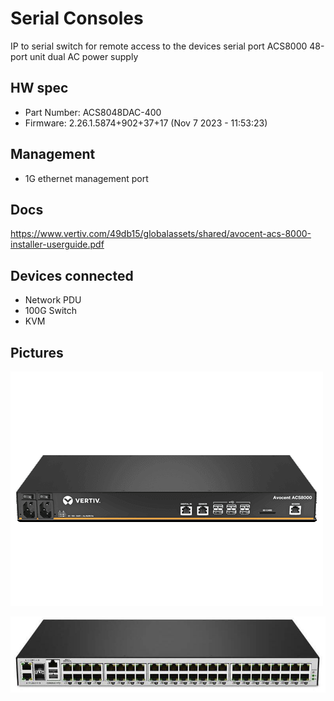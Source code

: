 # Serial Consoles

IP to serial switch for remote access to the devices serial port
ACS8000 48-port unit dual AC power supply

## HW spec

- Part Number: ACS8048DAC-400
- Firmware: 2.26.1.5874+902+37+17 (Nov 7 2023 - 11:53:23)

## Management

- 1G ethernet management port

## Docs

https://www.vertiv.com/49db15/globalassets/shared/avocent-acs-8000-installer-userguide.pdf

## Devices connected

- Network PDU
- 100G Switch
- KVM

## Pictures

![front](front.png)

![back](back.jpg)

